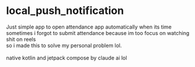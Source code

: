 # local_push_notification

Just simple app to open attendance app automatically when its time
<br/>sometimes i forgot to submit attendance because im too focus on watching shit on reels
<br/>so i made this to solve my personal problem lol.
<br>
<br>native kotlin and jetpack compose by claude ai lol
